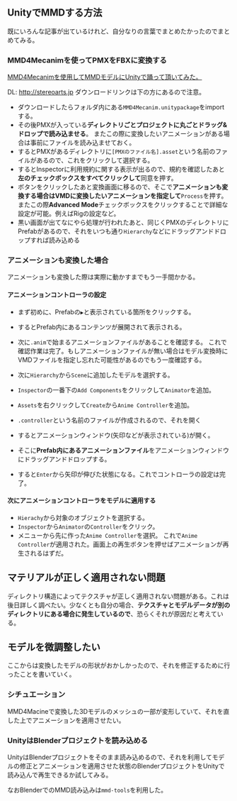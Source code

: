 ## UnityでMMDする方法
既にいろんな記事が出ているけれど、自分なりの言葉でまとめたかったのでまとめてみる。

### MMD4Mecanimを使ってPMXをFBXに変換する
[MMD4Mecanimを使用してMMDモデルにUnityで踊って頂いてみた。](https://qiita.com/hiroyuki_hon/items/931c79164b0ffe19517f)

DL: http://stereoarts.jp
ダウンロードリンクは下の方にあるので注意。

- ダウンロードしたらフォルダ内にある`MMD4Mecanim.unitypackage`をimportする。
- その後PMXが入っている**ディレクトリごとプロジェクトに丸ごとドラッグ&ドロップで読み込ませる**。
またこの際に変換したいアニメーションがある場合は事前にファイルを読み込ませておく。
- するとPMXがあるディレクトリに`[PMXのファイル名].asset`という名前のファイルがあるので、これをクリックして選択する。
- するとInspectorに利用規約に関する表示が出るので、規約を確認したあと**左のチェックボックスをすべてクリックして**同意を押す。
- ボタンをクリックしたあと変換画面に移るので、そこで**アニメーションも変換する場合はVMDに変換したいアニメーションを指定して**`Process`を押す。
またこの際**Advanced Mode**チェックボックスをクリックすることで詳細な設定が可能。例えばRigの設定など。
- 黒い画面が出てなにやら処理が行われたあと、同じくPMXのディレクトリにPrefabがあるので、それをいつも通り`Hierarchy`などにドラッグアンドドロップすれば読み込める

### アニメーションも変換した場合
アニメーションも変換した際は実際に動かすまでもう一手間かかる。

#### アニメーションコントローラの設定
- まず初めに、Prefabの`▶`と表示されている箇所をクリックする。
- するとPrefab内にあるコンテンツが展開されて表示される。
- 次に`.anim`で始まるアニメーションファイルがあることを確認する。
これで確認作業は完了。もしアニメーションファイルが無い場合はモデル変換時にVMDファイルを指定し忘れた可能性があるのでもう一度確認する。

- 次に`Hierarchy`から`Scene`に追加したモデルを選択する。
- `Inspector`の一番下の`Add Components`をクリックして`Animator`を追加。
- `Assets`を右クリックして`Create`から`Anime Controller`を追加。
- `.controller`という名前のファイルが作成されるので、それを開く
- するとアニメーションウィンドウ(矢印などが表示されている)が開く。
- そこに**Prefab内にあるアニメーションファイル**をアニメーションウィンドウにドラッグアンドドロップする。
- すると`Enter`から矢印が伸びた状態になる。これでコントローラの設定は完了。

#### 次にアニメーションコントローラをモデルに適用する
- `Hierachy`から対象のオブジェクトを選択する。
- `Inspector`から`Animator`の`Controller`をクリック。
- メニューから先に作った`Anime Controller`を選択。
これで`Anime Controller`が適用された。画面上の再生ボタンを押せばアニメーションが再生されるはずだ。

## マテリアルが正しく適用されない問題
ディレクトリ構造によってテクスチャが正しく適用されない問題がある。これは後日詳しく調べたい。少なくとも自分の場合、**テクスチャとモデルデータが別のディレクトリにある場合に発生しているので**、恐らくそれが原因だと考えている。

## モデルを微調整したい
ここからは変換したモデルの形状がおかしかったので、それを修正するために行ったことを書いていく。

### シチュエーション
MMD4Macineで変換した3Dモデルのメッシュの一部が変形していて、それを直した上でアニメーションを適用させたい。

### UnityはBlenderプロジェクトを読み込める
UnityはBlenderプロジェクトをそのまま読み込めるので、それを利用してモデルの修正とアニメーションを適用させた状態のBlenderプロジェクトをUnityで読み込んで再生できるか試してみる。

なおBlenderでのMMD読み込みは`mmd-tools`を利用した。